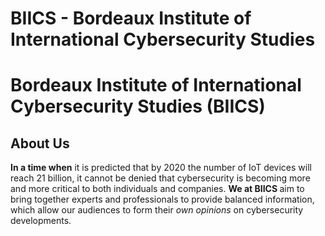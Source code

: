 # BIICS - Bordeaux Institute of International Cybersecurity Studies
<html>
	<h1> Bordeaux Institute of International Cybersecurity Studies (BIICS) </h1>
		<h2> About Us </h2>
			<p1><strong>In a time when</strong> it is predicted that by 2020 the number of IoT devices will reach 21 billion, it cannot be denied that cybersecurity is becoming more and more critical to both individuals and companies.</p1>
			<p2><strong>We at BIICS </strong>aim to bring together experts and professionals to provide balanced information, which allow our audiences to form their <em>own opinions</em> on cybersecurity developments. </p2>


</html>


